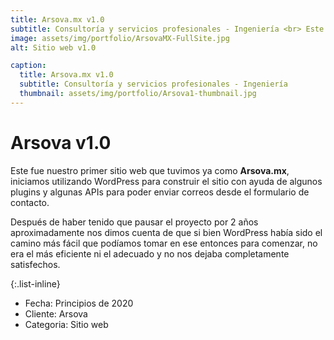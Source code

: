 ```yaml
---
title: Arsova.mx v1.0
subtitle: Consultoría y servicios profesionales - Ingeniería <br> Este fue el primer sitio web de Arsova.mx
image: assets/img/portfolio/ArsovaMX-FullSite.jpg
alt: Sitio web v1.0

caption:
  title: Arsova.mx v1.0
  subtitle: Consultoría y servicios profesionales - Ingeniería
  thumbnail: assets/img/portfolio/Arsova1-thumbnail.jpg
---
```

# Arsova v1.0

Este fue nuestro primer sitio web que tuvimos ya como **Arsova.mx**, iniciamos utilizando WordPress para construir el sitio con ayuda de algunos plugins y algunas APIs para poder enviar correos desde el formulario de contacto.

Después de haber tenido que pausar el proyecto por 2 años aproximadamente nos dimos cuenta de que si bien WordPress había sido el camino más fácil que podíamos tomar en ese entonces para comenzar, no era el más eficiente ni el adecuado y no nos dejaba completamente satisfechos. 

{:.list-inline}
- Fecha: Principios de 2020
- Cliente: Arsova
- Categoria: Sitio web

